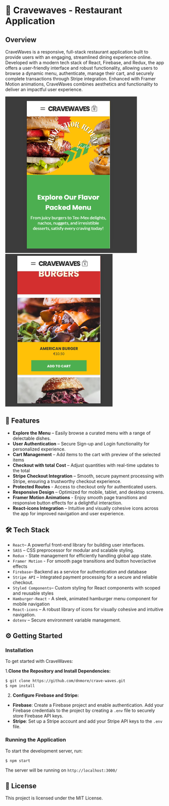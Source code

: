 # 🌊 Cravewaves - Restaurant Application

## Overview

CraveWaves is a responsive, full-stack restaurant application built to provide users with an engaging, streamlined dining experience online. Developed with a modern tech stack of React, Firebase, and Redux, the app offers a user-friendly interface and robust functionality, allowing users to browse a dynamic menu, authenticate, manage their cart, and securely complete transactions through Stripe integration. Enhanced with Framer Motion animations, CraveWaves combines aesthetics and functionality to deliver an impactful user experience.

![Preview](/preview.PNG)
![Preview](/preview2.PNG)

## 🚀 Features

* **Explore the Menu** – Easily browse a curated menu with a range of delectable dishes.
* **User Authentication** – Secure Sign-up and Login functionality for personalized experience.
* **Cart Management** – Add items to the cart with preview of the selected items
* **Checkout with total Cost** – Adjust quantities with real-time updates to the total
* **Stripe Checkout Integration** – Smooth, secure payment processing with Stripe, ensuring a trustworthy checkout experience.
* **Protected Routes** - Access to checkout only for authenticated users.
* **Responsive Design** – Optimized for mobile, tablet, and desktop screens.
* **Framer Motion Animations** - Enjoy smooth page transitions and responsive button effects for a delightful interaction.
* **React-icons Integration** – Intuitive and visually cohesive icons across the app for improved navigation and user experience.

## 🛠️ Tech Stack

* `React`– A powerful front-end library for building user interfaces.
* `SASS` –  CSS preprocessor for modular and scalable styling.
* `Redux` - State management for efficiently handling global app state.
* `Framer Motion` - For smooth page transitions and button hover/active effects
* `Firebase`– Backend as a service for authentication and database
* `Stripe API` – Integrated payment processing for a secure and reliable checkout.
* `Styled Components`– Custom styling for React components with scoped and reusable styles
* `Hamburger-React` - A sleek, animated hamburger menu component for mobile navigation
* `React-icons` – A robust library of icons for visually cohesive and intuitive navigation.
* `dotenv` – Secure environment variable management.

## ⚙️ Getting Started
### Installation

To get started with CraveWaves:

1.**Clone the Repository and Install Dependencies:**


```
$ git clone https://github.com/dnmore/crave-waves.git
$ npm install

```

2. **Configure Firebase and Stripe:**
- **Firebase**: Create a Firebase project and enable authentication. Add your Firebase credentials to the project by creating a `.env` file to securely store Firebase API keys.
- **Stripe**: Set up a Stripe account and add your Stripe API keys to the `.env` file.

### Running the Application

To start the development server, run:


```
$ npm start

```

The server will be running on `http://localhost:3000/`

## 📄 License

This project is licensed under the MIT License.





